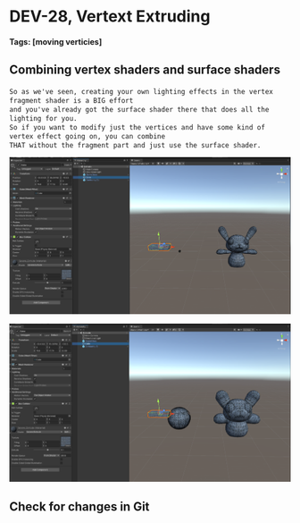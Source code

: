 # DEV-28, Vertext Extruding
#### Tags: [moving verticies] 


## Combining vertex shaders and surface shaders

    So as we've seen, creating your own lighting effects in the vertex fragment shader is a BIG effort
    and you've already got the surface shader there that does all the lighting for you.
    So if you want to modify just the vertices and have some kind of vertex effect going on, you can combine
    THAT without the fragment part and just use the surface shader.

![](../images/DEV-28/DEV-28-A.png)

![](../images/DEV-28/DEV-28-B.png)

## Check for changes in Git